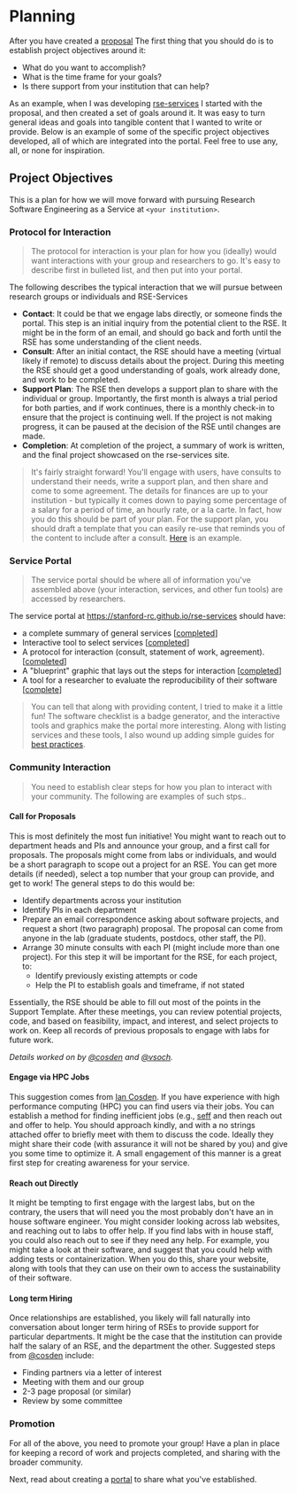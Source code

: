 # Planning

After you have created a [proposal](https://docs.google.com/document/d/17CCeAc-I7GzbUDrSCvYWVPi-k4AyyVhP5oivjgTNNaQ/edit?usp=sharing) The first thing that you should do is to establish project objectives around it:

 - What do you want to accomplish?
 - What is the time frame for your goals?
 - Is there support from your institution that can help?

As an example, when I was developing [rse-services](https://stanford-rc.github.io/rse-services)
I started with the proposal, and then created a set of goals around it. It was easy to turn
general ideas and goals into tangible content that I wanted to write or provide. 
Below is an example of some of the specific project objectives developed,
all of which are integrated into the portal. Feel free to use any, all, or none
for inspiration.


## Project Objectives

This is a plan for how we will move forward with pursuing Research Software Engineering as a Service at `<your institution>`.

### Protocol for Interaction

> The protocol for interaction is your plan for how you (ideally) would want interactions with your group and researchers to go. It's easy to describe first in bulleted list, and then put into your portal.
 
The following describes the typical interaction that we will pursue between research groups or individuals and RSE-Services

 - **Contact**: It could be that we engage labs directly, or someone finds the portal. This step is an initial inquiry from the potential client to the RSE. It might be in the form of an email, and should go back and forth until the RSE has some understanding of the client needs.
 - **Consult**: After an initial contact, the RSE should have a meeting (virtual likely if remote) to discuss details about the project. During this meeting the RSE should get a good understanding of goals, work already done, and work to be completed.
 - **Support Plan**: The RSE then develops a support plan to share with the individual or group. Importantly, the first month is always a trial period for both parties, and if work continues, there is a monthly check-in to ensure that the project is continuing well. If the project is not making progress, it can be paused at the decision of the RSE until changes are made.
 - **Completion**: At completion of the project, a summary of work is written, and the final project showcased on the rse-services site.

> It's fairly straight forward! You'll engage with users, have consults to understand their needs, write a support plan, and then share and come to some agreement. The details for finances are up to your institution - but typically it comes down to paying some percentage of a salary for a period of time, an hourly rate, or a la carte. In fact, how you do this should be part of your plan. For the support plan, you should draft a template that you can easily re-use that reminds you of the content to include after a consult. [Here](https://docs.google.com/document/d/1xCKV8CbTt6cLhUpJPdF97pb9IZPcovt2AbaDQkQuMwU/edit?usp=sharing) is an example.


### Service Portal

> The service portal should be where all of information you've assembled above (your interaction, services, and other fun tools) are accessed by researchers.

The service portal at https://stanford-rc.github.io/rse-services should have:

 - a complete summary of general services [[completed](https://stanford-rc.github.io/rse-services/docs/services/)]
 - Interactive tool to select services [[completed](https://stanford-rc.github.io/rse-services/docs/tools/services-explorer/)]
 - A protocol for interaction (consult, statement of work, agreement). [[completed](https://stanford-rc.github.io/rse-services/docs/getting-started#how-does-it-work)]
 - A "blueprint" graphic that lays out the steps for interaction [[completed](https://stanford-rc.github.io/rse-services/docs/getting-started#5-completion)]
 - A tool for a researcher to evaluate the reproducibility of their software [[complete](https://stanford-rc.github.io/rse-services/docs/tools/software-checklist/)]


> You can tell that along with providing content, I tried to make it a little fun! The software checklist is a badge generator, and the interactive tools and graphics make the portal more interesting. Along with listing services and these tools, I also wound up adding simple guides for [best practices](https://stanford-rc.github.io/rse-services/docs/guides/best-practices/).

### Community Interaction

> You need to establish clear steps for how you plan to interact with your community. The following are examples of such stps..

#### Call for Proposals

This is most definitely the most fun initiative! You might want to reach out to department heads and PIs and
announce your group, and a first call for proposals. The proposals might come from labs or individuals, and would
be a short paragraph to scope out a project for an RSE. You can get more details (if needed), select a top number that your group can provide, and get to work! The general steps to do this would be:

 - Identify departments across your institution
 - Identify PIs in each department
 - Prepare an email correspondence asking about software projects, and request a short (two paragraph) proposal. The proposal can come from anyone in the lab (graduate students, postdocs, other staff, the PI).
 - Arrange 30 minute consults with each PI (might include more than one project). For this step it will be important for the RSE, for each project, to:
   - Identify previously existing attempts or code
   - Help the PI to establish goals and timeframe, if not stated

Essentially, the RSE should be able to fill out most of the points in the Support Template.
After these meetings, you can review potential projects, code, and based on feasibility, impact, and interest, and select projects to work on. Keep all records of previous proposals to engage with labs for future work.


_Details worked on by [@cosden](https://www.github.com/cosden) and [@vsoch](https://www.github.com/vsoch)._


#### Engage via HPC Jobs

This suggestion comes from [Ian Cosden](https://www.github.com/cosden). If you have experience with high performance computing (HPC) you can find users via their jobs. You can establish a method for finding inefficient jobs (e.g., [seff](https://github.com/SchedMD/slurm/blob/master/contribs/seff/seff) and then reach out and offer to help. You should approach kindly, and with a no strings attached offer to briefly meet with them to discuss the code. Ideally they might share their code (with assurance it will not be shared by you) and give you some time to optimize it. A small engagement of this
manner is a great first step for creating awareness for your service.

#### Reach out Directly

It might be tempting to first engage with the largest labs, but on the contrary, the users that will need you
the most probably don't have an in house software engineer. You might consider looking across lab websites,
and reaching out to labs to offer help. If you find labs with in house staff, you could also reach out to see if
they need any help. For example, you might take a look at their software, and suggest that you could help with adding
tests or containerization. When you do this, share your website, along with tools that they can use on their own
to access the sustainability of their software.

#### Long term Hiring

Once relationships are established, you likely will fall naturally into conversation about longer term
hiring of RSEs to provide support for particular departments. It might be the case that the institution
can provide half the salary of an RSE, and the department the other. Suggested steps from [@cosden](https://www.github.com/cosden) include:

 - Finding partners via a letter of interest
 - Meeting with them and our group
 - 2-3 page proposal (or similar)
 - Review by some committee


### Promotion

For all of the above, you need to promote your group! Have a plan in place for keeping a record
of work and projects completed, and sharing with the broader community.

Next, read about creating a [portal](portal.md) to share what you've established.
